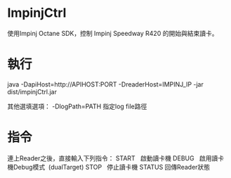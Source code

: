# ImpinjCtrl


使用Impinj Octane SDK，控制 Impinj Speedway R420 的開始與結束讀卡。

執行
===================
java -DapiHost=http://APIHOST:PORT -DreaderHost=IMPINJ_IP -jar dist/impinjCtrl.jar

其他選填選項：
-DlogPath=PATH 指定log file路徑

指令
===================
連上Reader之後，直接輸入下列指令：
START   啟動讀卡機
DEBUG   啟用讀卡機Debug模式  (dualTarget)
STOP    停止讀卡機
STATUS  回傳Reader狀態

